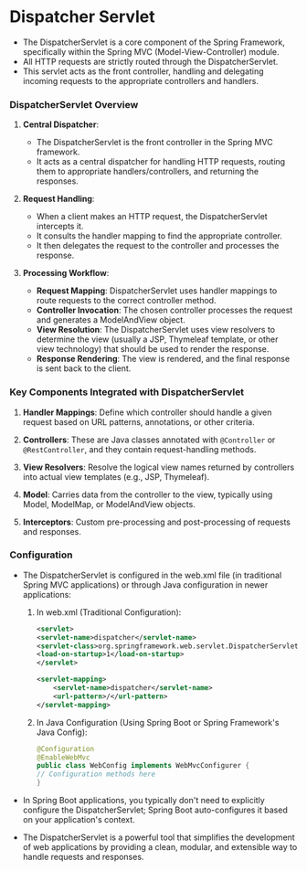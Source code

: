 # Dispatcher Servlet

- The DispatcherServlet is a core component of the Spring Framework, specifically within the Spring MVC (Model-View-Controller) module.
- All HTTP requests are strictly routed through the DispatcherServlet.
- This servlet acts as the front controller, handling and delegating incoming requests to the appropriate controllers and handlers.

### DispatcherServlet Overview

1. **Central Dispatcher**:

   - The DispatcherServlet is the front controller in the Spring MVC framework.
   - It acts as a central dispatcher for handling HTTP requests, routing them to appropriate handlers/controllers, and returning the responses.

2. **Request Handling**:

   - When a client makes an HTTP request, the DispatcherServlet intercepts it.
   - It consults the handler mapping to find the appropriate controller.
   - It then delegates the request to the controller and processes the response.

3. **Processing Workflow**:
   - **Request Mapping**: DispatcherServlet uses handler mappings to route requests to the correct controller method.
   - **Controller Invocation**: The chosen controller processes the request and generates a ModelAndView object.
   - **View Resolution**: The DispatcherServlet uses view resolvers to determine the view (usually a JSP, Thymeleaf template, or other view technology) that should be used to render the response.
   - **Response Rendering**: The view is rendered, and the final response is sent back to the client.

### Key Components Integrated with DispatcherServlet

1. **Handler Mappings**: Define which controller should handle a given request based on URL patterns, annotations, or other criteria.

2. **Controllers**: These are Java classes annotated with `@Controller` or `@RestController`, and they contain request-handling methods.

3. **View Resolvers**: Resolve the logical view names returned by controllers into actual view templates (e.g., JSP, Thymeleaf).

4. **Model**: Carries data from the controller to the view, typically using Model, ModelMap, or ModelAndView objects.

5. **Interceptors**: Custom pre-processing and post-processing of requests and responses.

### Configuration

- The DispatcherServlet is configured in the web.xml file (in traditional Spring MVC applications) or through Java configuration in newer applications:

  1. In web.xml (Traditional Configuration):

     ```xml
     <servlet>
     <servlet-name>dispatcher</servlet-name>
     <servlet-class>org.springframework.web.servlet.DispatcherServlet</servlet-class>
     <load-on-startup>1</load-on-startup>
     </servlet>

     <servlet-mapping>
         <servlet-name>dispatcher</servlet-name>
         <url-pattern>/</url-pattern>
     </servlet-mapping>
     ```

  2. In Java Configuration (Using Spring Boot or Spring Framework's Java Config):

     ```java
     @Configuration
     @EnableWebMvc
     public class WebConfig implements WebMvcConfigurer {
     // Configuration methods here
     }
     ```

- In Spring Boot applications, you typically don't need to explicitly configure the DispatcherServlet; Spring Boot auto-configures it based on your application's context.

- The DispatcherServlet is a powerful tool that simplifies the development of web applications by providing a clean, modular, and extensible way to handle requests and responses.
